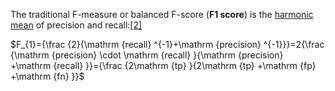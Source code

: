 
The traditional F-measure or balanced F-score (**F1 score**) is the [harmonic mean](https://en.wikipedia.org/wiki/Harmonic_mean#Harmonic_mean_of_two_numbers "Harmonic mean") of precision and recall:[[2]](https://en.wikipedia.org/wiki/F-score#cite_note-2)

$F_{1}={\frac {2}{\mathrm {recall} ^{-1}+\mathrm {precision} ^{-1}}}=2{\frac {\mathrm {precision} \cdot \mathrm {recall} }{\mathrm {precision} +\mathrm {recall} }}={\frac {2\mathrm {tp} }{2\mathrm {tp} +\mathrm {fp} +\mathrm {fn} }}$
